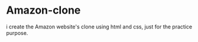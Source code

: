 # Amazon-clone
i create the Amazon website's clone using html and css,  just for the practice purpose.
